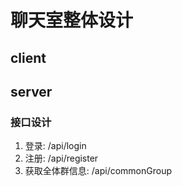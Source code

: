 # 聊天室整体设计

## client

## server

### 接口设计

1.  登录: /api/login
2.  注册: /api/register
3.  获取全体群信息: /api/commonGroup
